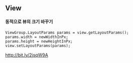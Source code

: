 ## View
#### 동적으로 뷰의 크기 바꾸기

```
ViewGroup.LayoutParams params = view.getLayoutParams();
params.width = newWidthInPx;
params.height = newHeightInPx;
view.setLayoutParams(params);
```

http://bit.ly/2jsqW9A